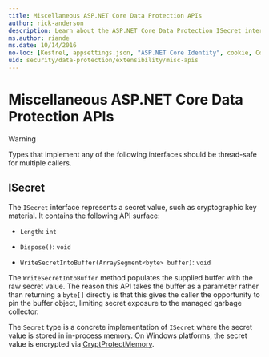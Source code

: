 ```yaml
---
title: Miscellaneous ASP.NET Core Data Protection APIs
author: rick-anderson
description: Learn about the ASP.NET Core Data Protection ISecret interface.
ms.author: riande
ms.date: 10/14/2016
no-loc: [Kestrel, appsettings.json, "ASP.NET Core Identity", cookie, Cookie, Blazor, "Blazor Server", "Blazor WebAssembly", "Identity", "Let's Encrypt", Razor, SignalR]
uid: security/data-protection/extensibility/misc-apis
---
```

# Miscellaneous ASP.NET Core Data Protection APIs

<a name="data-protection-extensibility-mics-apis"></a>

>[!WARNING]
> Types that implement any of the following interfaces should be thread-safe for multiple callers.

## ISecret

The `ISecret` interface represents a secret value, such as cryptographic key material. It contains the following API surface:

* `Length`: `int`

* `Dispose()`: `void`

* `WriteSecretIntoBuffer(ArraySegment<byte> buffer)`: `void`

The `WriteSecretIntoBuffer` method populates the supplied buffer with the raw secret value. The reason this API takes the buffer as a parameter rather than returning a `byte[]` directly is that this gives the caller the opportunity to pin the buffer object, limiting secret exposure to the managed garbage collector.

The `Secret` type is a concrete implementation of `ISecret` where the secret value is stored in in-process memory. On Windows platforms, the secret value is encrypted via [CryptProtectMemory](/windows/win32/api/dpapi/nf-dpapi-cryptprotectmemory).
